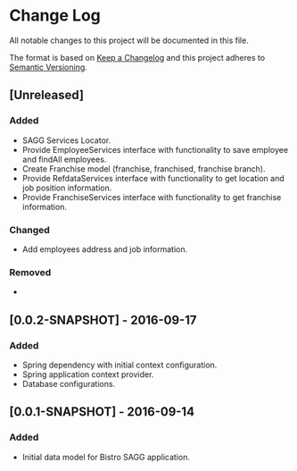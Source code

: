 # Change Log
All notable changes to this project will be documented in this file.

The format is based on [Keep a Changelog](http://keepachangelog.com/) 
and this project adheres to [Semantic Versioning](http://semver.org/).

## [Unreleased]
### Added
- SAGG Services Locator.
- Provide EmployeeServices interface with functionality to save employee and findAll employees.
- Create Franchise model (franchise, franchised, franchise branch).
- Provide RefdataServices interface with functionality to get location and job position information.
- Provide FranchiseServices interface with functionality to get franchise information.

### Changed
- Add employees address and job information.

### Removed
-

## [0.0.2-SNAPSHOT] - 2016-09-17
### Added
- Spring dependency with initial context configuration.
- Spring application context provider.
- Database configurations.

## [0.0.1-SNAPSHOT] - 2016-09-14
### Added
- Initial data model for Bistro SAGG application.